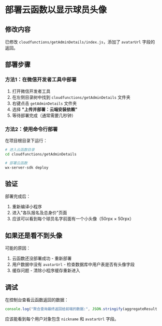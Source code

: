 # 部署云函数以显示球员头像

## 修改内容
已修改 `cloudfunctions/getAdminDetails/index.js`，添加了 `avatarUrl` 字段的返回。

## 部署步骤

### 方法1：在微信开发者工具中部署

1. 打开微信开发者工具
2. 在左侧目录树中找到 `cloudfunctions/getAdminDetails` 文件夹
3. 右键点击 `getAdminDetails` 文件夹
4. 选择 **"上传并部署：云端安装依赖"**
5. 等待部署完成（通常需要几秒钟）

### 方法2：使用命令行部署

在项目根目录下运行：

```bash
# 进入云函数目录
cd cloudfunctions/getAdminDetails

# 部署云函数
wx-server-sdk deploy
```

## 验证

部署完成后：
1. 重新编译小程序
2. 进入"各队报名及总身价"页面
3. 应该可以看到每个球员名字前面有一个小头像（50rpx × 50rpx）

## 如果还是看不到头像

可能的原因：
1. 云函数还没部署成功 - 重新部署
2. 用户数据中没有 `avatarUrl` - 检查数据库中用户表是否有头像字段
3. 缓存问题 - 清除小程序缓存重新进入

## 调试

在控制台查看云函数返回的数据：
```javascript
console.log("聚合查询最终返回给前端的数据:", JSON.stringify(aggregateResult.list, null, 2));
```

应该能看到每个用户对象包含 `nickname` 和 `avatarUrl` 字段。
